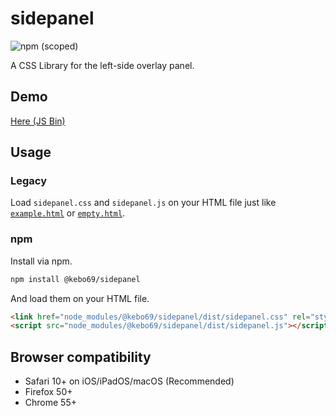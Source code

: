 # sidepanel

![npm (scoped)](https://img.shields.io/npm/v/@kebo69/sidepanel.svg)

A CSS Library for the left-side overlay panel.

## Demo

[Here (JS Bin)](http://jsbin.com/wixucigeyi/1/edit?html,css,js,output)

## Usage

### Legacy

Load `sidepanel.css` and `sidepanel.js` on your HTML file just like [`example.html`](./example.html) or [`empty.html`](./empty.html).

### npm

Install via npm.

```bash
npm install @kebo69/sidepanel
```

And load them on your HTML file.

```html
<link href="node_modules/@kebo69/sidepanel/dist/sidepanel.css" rel="stylesheet">
<script src="node_modules/@kebo69/sidepanel/dist/sidepanel.js"></script>
```

## Browser compatibility

- Safari 10+ on iOS/iPadOS/macOS (Recommended)
- Firefox 50+
- Chrome 55+
